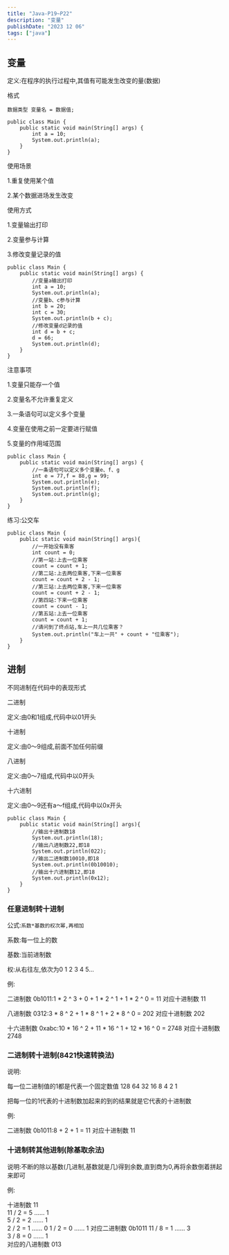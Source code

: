 ```yaml
---
title: "Java-P19~P22"
description: "变量"
publishDate: "2023 12 06"
tags: ["java"]
---
```


## 变量
定义:在程序的执行过程中,其值有可能发生改变的量(数据)

格式

`数据类型 变量名 = 数据值;`

```
public class Main {
    public static void main(String[] args) {
        int a = 10;
        System.out.println(a);
    }
}
```

使用场景

1.重复使用某个值

2.某个数据进场发生改变

使用方式

1.变量输出打印

2.变量参与计算

3.修改变量记录的值

```
public class Main {
    public static void main(String[] args) {
        //变量a输出打印
        int a = 10;
        System.out.println(a);
        //变量b、c参与计算
        int b = 20;
        int c = 30;
        System.out.println(b + c);
        //修改变量d记录的值
        int d = b + c;
        d = 66;
        System.out.println(d);
    }
} 
```

注意事项

1.变量只能存一个值

2.变量名不允许重复定义

3.一条语句可以定义多个变量

4.变量在使用之前一定要进行赋值

5.变量的作用域范围

```
public class Main {
    public static void main(String[] args) {
        //一条语句可以定义多个变量e、f、g
        int e = 77,f = 88,g = 99;
        System.out.println(e);
        System.out.println(f);
        System.out.println(g);
    }
}
```

练习:公交车

```
public class Main {
    public static void main(String[] args){
        //一开始没有乘客
        int count = 0;
        //第一站:上去一位乘客
        count = count + 1;
        //第二站:上去两位乘客,下来一位乘客
        count = count + 2 - 1;
        //第三站:上去两位乘客,下来一位乘客
        count = count + 2 - 1;
        //第四站:下来一位乘客
        count = count - 1;
        //第五站:上去一位乘客
        count = count + 1;
        //请问到了终点站,车上一共几位乘客？
        System.out.println("车上一共" + count + "位乘客");
    }
}
```

## 进制
不同进制在代码中的表现形式

二进制

定义:由0和1组成,代码中以01开头

十进制

定义:由0～9组成,前面不加任何前缀

八进制

定义:由0～7组成,代码中以0开头

十六进制

定义:由0～9还有a～f组成,代码中以0x开头

```
public class Main {
    public static void main(String[] args){
        //输出十进制数18
        System.out.println(18);
        //输出八进制数22,即18
        System.out.println(022);
        //输出二进制数10010,即18
        System.out.println(0b10010);
        //输出十六进制数12,即18
        System.out.println(0x12);
    }
}
```

### 任意进制转十进制

公式:`系数*基数的权次幂,再相加`

系数:每一位上的数

基数:当前进制数

权:从右往左,依次为0 1 2 3 4 5...

例:

二进制数 0b1011:1 * 2 ^ 3 + 0 + 1 * 2 ^ 1 + 1 * 2 ^ 0 = 11 对应十进制数 11

八进制数 0312:3 * 8 ^ 2 + 1 * 8 ^ 1 + 2 * 8 ^ 0 = 202 对应十进制数 202

十六进制数 0xabc:10 * 16 ^ 2 + 11 * 16 ^ 1 + 12 * 16 ^ 0 = 2748 对应十进制数 2748

### 二进制转十进制(8421快速转换法)

说明:

每一位二进制值的1都是代表一个固定数值 128 64 32 16 8 4 2 1 

把每一位的1代表的十进制数加起来的到的结果就是它代表的十进制数

例:

二进制数 0b1011:8 + 2 + 1 = 11 对应十进制数 11

### 十进制转其他进制(除基取余法)

说明:不断的除以基数(几进制,基数就是几)得到余数,直到商为0,再将余数倒着拼起来即可

例:

十进制数 11    
11 / 2 = 5 …… 1   
5 / 2  = 2 …… 1   
2 / 2 = 1 …… 0
1 / 2 = 0 …… 1 
对应二进制数 0b1011
11 / 8 = 1 …… 3  
3 / 8 = 0 …… 1   
对应的八进制数 013
